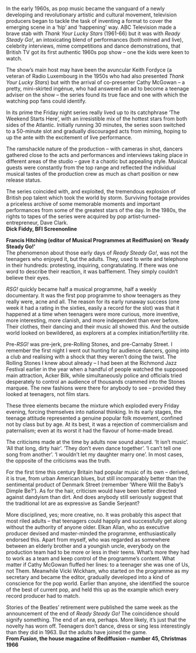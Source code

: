 
In the early 1960s, as pop music became the vanguard of a newly developing and revolutionary artistic and cultural movement, television producers began to tackle the task of inventing a format to cover the emerging scene in a ‘hip’ and ‘happening’ way. ABC Television made a brave stab with _Thank Your Lucky Stars_ (1961-66) but it was with _Ready Steady Go!_, an intoxicating blend of performances (both mimed and live), celebrity interviews, mime competitions and dance demonstrations, that British TV got its first authentic 1960s pop show – one the kids were keen to watch.

The show’s main host may have been the avuncular Keith Fordyce (a veteran of Radio Luxembourg in the 1950s who had also presented _Thank Your Lucky Stars_) but with the arrival of co-presenter Cathy McGowan – a pretty, mini-skirted ingénue, who had answered an ad to become a teenage adviser on the show – the series found its true face and one with which the watching pop fans could identify.

In its prime the Friday night series really lived up to its catchphrase ‘The Weekend Starts Here’, with an irresistible mix of the hottest stars from both sides of the Atlantic. Initially running 30 minutes, the series soon switched to a 50-minute slot and gradually discouraged acts from miming, hoping to up the ante with the excitement of live performance.

The ramshackle nature of the production – with cameras in shot, dancers gathered close to the acts and performances and interviews taking place in different areas of the studio – gave it a chaotic but appealing style. Musical guests were constantly from the top range and reflected the individual musical tastes of the production crew as much as chart position or new release status.

The series coincided with, and exploited, the tremendous explosion of British pop talent which took the world by storm. Surviving footage provides a priceless archive of some memorable moments and important performances from some of the greatest stars of the day. In the 1980s, the rights to tapes of the series were acquired by pop artist-turned-entrepreneur, Dave Clark.  
**Dick Fiddy, BFI Screenonline**

**Francis Hitching (editor of Musical Programmes at Rediffusion)  on ‘Ready Steady Go!’**  
The phenomenon about those early days of _Ready Steady Go!_, was not the teenagers who enjoyed it, but the adults. They, used to write and telephone in their hundreds: protesting, inquiring, congratulating. If there was one word to describe their reaction, it was bafflement. They simply couldn’t believe their eyes.

_RSG!_ quickly became half a musical programme, half a weekly documentary. It was the first pop programme to show teenagers as they really were, acne and all. The reason for its early runaway success (one week it had a rating in the sixties, easily a record for the slot) was that it happened at a time when teenagers were more curious, more inventive, more interesting, more clanish, and more independent than ever before. Their clothes, their dancing and their music all showed this. And the outside world looked on bewildered, as explorers at a complex initiation/fertility rite.

Pre-_RSG!_ was pre-jerk, pre-Rolling Stones, and pre-Carnaby Street. I remember the first night I went out hunting for audience dancers, going into a club and realising with a shock that they weren’t doing the twist. The Rolling Stones I knew about already – I had been at the Richmond Jazz Festival earlier in the year when a handful of people watched the supposed main attraction, Acker Bilk, while simultaneously police and officials tried desperately to control an audience of thousands crammed into the Stones marquee. The new fashions were there for anybody to see – provided they looked at teenagers, not film stars.

These three elements became the mixture which exploded every Friday evening, forcing themselves into national thinking. In its early stages, the teenage attitude represented a genuine popular folk movement, confined not by class but by age. At its best, it was a rejection of commercialism and paternalism; even at its worst it had the flavour of home-made bread.

The criticisms made at the time by adults now sound absurd. ‘It isn’t music’. ‘All that long, dirty hair’. ‘They don’t even dance together’. ‘I can’t tell one song from another’. ‘I wouldn’t let my daughter marry one’. In most cases, the opposite of the criticisms was the truth.

For the first time this century Britain had popular music of its own – derived, it is true, from urban American blues, but still incomparably better than the sentimental product of Denmark Street (remember ‘Where Will the Baby’s Dimple Be?’). As for the hair, criticism would have been better directed against dandyism than dirt. And does anybody still seriously suggest that the traditional lot are as expressive as Sandie Serjeant?

More disciplined, yes; more creative, no. It was probably this aspect that most riled adults – that teenagers could happily and successfully get along without the authority of anyone older. Elkan Allan, who as executive producer devised and master-minded the programme, enthusiastically endorsed this. Apart from myself, who was regarded as somewhere between an elderly brother and a youngish uncle, everybody on the production team had to be more or less in their teens. What’s more they had to work as a team and keep control of the programme’s content. What matter if Cathy McGowan fluffed her lines: to a teenager she was one of Us, not Them. Meanwhile Vicki Wickham, who started on the programme as my secretary and became the editor, gradually developed into a kind of conscience for the pop world. Earlier than anyone, she identified the source of the best of current pop, and held this up as the example which every record producer had to match.

Stories of the Beatles’ retirement were published the same week as the announcement of the end of _Ready Steady Go!_ The coincidence should signify something. The end of an era, perhaps. More likely, it’s just that the novelty has worn off. Teenagers don’t dance, dress or sing less interestingly than they did in 1963. But the adults have joined the game.  
**From _Fusion_, the house magazine of Rediffusion – number 45, Christmas 1966**
<br><br>


<!--stackedit_data:
eyJoaXN0b3J5IjpbLTE2OTQxNTMxMjVdfQ==
-->